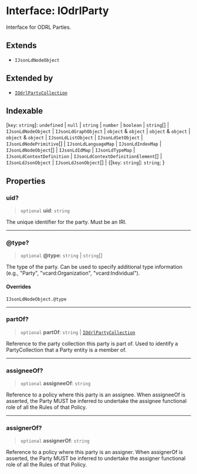 # Interface: IOdrlParty

Interface for ODRL Parties.

## Extends

- `IJsonLdNodeObject`

## Extended by

- [`IOdrlPartyCollection`](IOdrlPartyCollection.md)

## Indexable

\[`key`: `string`\]: `undefined` \| `null` \| `string` \| `number` \| `boolean` \| `string`[] \| `IJsonLdNodeObject` \| `IJsonLdGraphObject` \| `object` & `object` \| `object` & `object` \| `object` & `object` \| `IJsonLdListObject` \| `IJsonLdSetObject` \| `IJsonLdNodePrimitive`[] \| `IJsonLdLanguageMap` \| `IJsonLdIndexMap` \| `IJsonLdNodeObject`[] \| `IJsonLdIdMap` \| `IJsonLdTypeMap` \| `IJsonLdContextDefinition` \| `IJsonLdContextDefinitionElement`[] \| `IJsonLdJsonObject` \| `IJsonLdJsonObject`[] \| \{\[`key`: `string`\]: `string`; \}

## Properties

### uid?

> `optional` **uid**: `string`

The unique identifier for the party.
Must be an IRI.

***

### @type?

> `optional` **@type**: `string` \| `string`[]

The type of the party.
Can be used to specify additional type information (e.g., "Party",
"vcard:Organization", "vcard:Individual").

#### Overrides

`IJsonLdNodeObject.@type`

***

### partOf?

> `optional` **partOf**: `string` \| [`IOdrlPartyCollection`](IOdrlPartyCollection.md)

Reference to the party collection this party is part of.
Used to identify a PartyCollection that a Party entity is a member of.

***

### assigneeOf?

> `optional` **assigneeOf**: `string`

Reference to a policy where this party is an assignee.
When assigneeOf is asserted, the Party MUST be inferred to undertake
the assignee functional role of all the Rules of that Policy.

***

### assignerOf?

> `optional` **assignerOf**: `string`

Reference to a policy where this party is an assigner.
When assignerOf is asserted, the Party MUST be inferred to undertake
the assigner functional role of all the Rules of that Policy.
